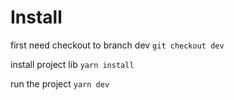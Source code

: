# Install

first need checkout to branch dev
`git checkout dev`

install project lib
`yarn install`

run the project
`yarn dev`
